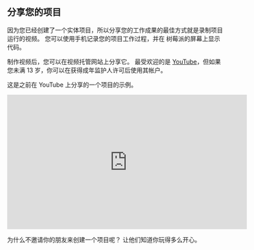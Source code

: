 ## 分享您的项目

因为您已经创建了一个实体项目，所以分享您的工作成果的最佳方式就是录制项目运行的视频。 您可以使用手机记录您的项目工作过程，并在 树莓派的屏幕上显示代码。

制作视频后，您可以在视频托管网站上分享它。 最受欢迎的是 [YouTube](www.youtube.com)，但如果您未满 13 岁，你可以在获得成年监护人许可后使用其帐户。

这是之前在 YouTube 上分享的一个项目的示例。

<iframe width="560" height="315" src="https://www.youtube.com/embed/3U7lmCLTUhU" frameborder="0" allow="accelerometer; autoplay; clipboard-write; encrypted-media; gyroscope; picture-in-picture" allowfullscreen></iframe>

为什么不邀请你的朋友来创建一个项目呢？ 让他们知道你玩得多么开心。
